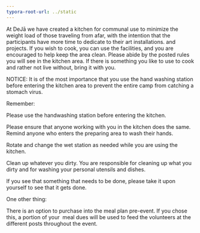 ```yaml
---
typora-root-url: ../static
---
```


​At DeJā we have created a kitchen for communal use to minimize the weight load of those traveling from afar,  with the intention that the participants have more time to dedicate to their art installations. and projects.  If you wish to cook, you can use the facilities, and you are encouraged to help keep the area clean.  Please abide by the posted rules you will see in the kitchen area. If there is something you like to use to cook  and rather not live without,  bring it with you. 

​NOTICE:  It is of the most importance that you use the hand washing station before entering the kitchen area to prevent the entire camp from catching a stomach virus. 

​Remember:

​Please use the handwashing station before entering the kitchen.

​Please ensure that anyone working with you in the kitchen does the same. Remind anyone who enters the preparing area to wash their hands. 

​Rotate and change the wet station as needed while you are using the kitchen.

​Clean up whatever you dirty. You are responsible for cleaning up what you dirty and for washing your personal utensils and dishes.

​If you see that something that needs to be done, please take it upon yourself to see that it gets done.  



​One other thing:

​There is an option to purchase into the meal plan pre-event.  If you chose this, a portion of your  meal dues will be used to feed the volunteers at the different posts throughout the event.  

